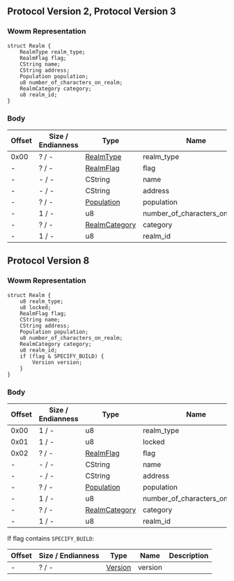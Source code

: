 ## Protocol Version 2, Protocol Version 3

### Wowm Representation
```rust,ignore
struct Realm {
    RealmType realm_type;
    RealmFlag flag;
    CString name;
    CString address;
    Population population;
    u8 number_of_characters_on_realm;
    RealmCategory category;
    u8 realm_id;
}
```
### Body
| Offset | Size / Endianness | Type | Name | Description |
| ------ | ----------------- | ---- | ---- | ----------- |
| 0x00 | ? / - | [RealmType](realmtype.md) | realm_type |  |
| - | ? / - | [RealmFlag](realmflag.md) | flag |  |
| - | - / - | CString | name |  |
| - | - / - | CString | address |  |
| - | ? / - | [Population](population.md) | population |  |
| - | 1 / - | u8 | number_of_characters_on_realm |  |
| - | ? / - | [RealmCategory](realmcategory.md) | category |  |
| - | 1 / - | u8 | realm_id |  |
## Protocol Version 8

### Wowm Representation
```rust,ignore
struct Realm {
    u8 realm_type;
    u8 locked;
    RealmFlag flag;
    CString name;
    CString address;
    Population population;
    u8 number_of_characters_on_realm;
    RealmCategory category;
    u8 realm_id;
    if (flag & SPECIFY_BUILD) {
        Version version;
    }
}
```
### Body
| Offset | Size / Endianness | Type | Name | Description |
| ------ | ----------------- | ---- | ---- | ----------- |
| 0x00 | 1 / - | u8 | realm_type |  |
| 0x01 | 1 / - | u8 | locked |  |
| 0x02 | ? / - | [RealmFlag](realmflag.md) | flag |  |
| - | - / - | CString | name |  |
| - | - / - | CString | address |  |
| - | ? / - | [Population](population.md) | population |  |
| - | 1 / - | u8 | number_of_characters_on_realm |  |
| - | ? / - | [RealmCategory](realmcategory.md) | category |  |
| - | 1 / - | u8 | realm_id |  |

If flag contains `SPECIFY_BUILD`:

| Offset | Size / Endianness | Type | Name | Description |
| ------ | ----------------- | ---- | ---- | ----------- |
| - | ? / - | [Version](version.md) | version |  |
